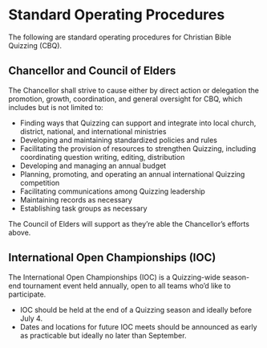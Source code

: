 # Standard Operating Procedures

The following are standard operating procedures for Christian Bible Quizzing (CBQ).

## Chancellor and Council of Elders

The Chancellor shall strive to cause either by direct action or delegation the promotion, growth, coordination, and general oversight for CBQ, which includes but is not limited to:

-   Finding ways that Quizzing can support and integrate into local church, district, national, and international ministries
-   Developing and maintaining standardized policies and rules
-   Facilitating the provision of resources to strengthen Quizzing, including coordinating question writing, editing, distribution
-   Developing and managing an annual budget
-   Planning, promoting, and operating an annual international Quizzing competition
-   Facilitating communications among Quizzing leadership
-   Maintaining records as necessary
-   Establishing task groups as necessary

The Council of Elders will support as they’re able the Chancellor’s efforts above.

## International Open Championships (IOC)

The International Open Championships (IOC) is a Quizzing-wide season-end tournament event held annually, open to all teams who’d like to participate.

- IOC should be held at the end of a Quizzing season and ideally before July 4.
- Dates and locations for future IOC meets should be announced as early as practicable but ideally no later than September.
